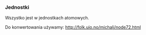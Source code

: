 
### Jednostki
Wszystko jest w jednostkach atomowych.

Do konwertowania używamy:
http://folk.uio.no/michalj/node72.html
